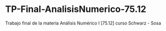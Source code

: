 # TP-Final-AnalisisNumerico-75.12
Trabajo final de la materia Análisis Numérico I [75.12] curso Schwarz - Sosa
